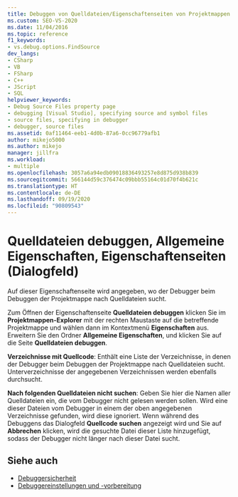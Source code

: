 ```yaml
---
title: Debuggen von Quelldateien/Eigenschaftenseiten von Projektmappen
ms.custom: SEO-VS-2020
ms.date: 11/04/2016
ms.topic: reference
f1_keywords:
- vs.debug.options.FindSource
dev_langs:
- CSharp
- VB
- FSharp
- C++
- JScript
- SQL
helpviewer_keywords:
- Debug Source Files property page
- debugging [Visual Studio], specifying source and symbol files
- source files, specifying in debugger
- debugger, source files
ms.assetid: 0af11464-eeb1-4d0b-87a6-0cc96779afb1
author: mikejo5000
ms.author: mikejo
manager: jillfra
ms.workload:
- multiple
ms.openlocfilehash: 3057a6a94edb09018836493257e8d875d938b839
ms.sourcegitcommit: 566144d59c376474c09bbb55164c01d70f4b621c
ms.translationtype: HT
ms.contentlocale: de-DE
ms.lasthandoff: 09/19/2020
ms.locfileid: "90809543"
---
```

# <a name="debug-source-files-common-properties-solution-property-pages-dialog-box"></a>Quelldateien debuggen, Allgemeine Eigenschaften, Eigenschaftenseiten (Dialogfeld)
Auf dieser Eigenschaftenseite wird angegeben, wo der Debugger beim Debuggen der Projektmappe nach Quelldateien sucht.

 Zum Öffnen der Eigenschaftenseite **Quelldateien debuggen** klicken Sie im **Projektmappen-Explorer** mit der rechten Maustaste auf die betreffende Projektmappe und wählen dann im Kontextmenü **Eigenschaften** aus. Erweitern Sie den Ordner **Allgemeine Eigenschaften**, und klicken Sie auf die Seite **Quelldateien debuggen**.

 **Verzeichnisse mit Quellcode**: Enthält eine Liste der Verzeichnisse, in denen der Debugger beim Debuggen der Projektmappe nach Quelldateien sucht. Unterverzeichnisse der angegebenen Verzeichnissen werden ebenfalls durchsucht.

 **Nach folgenden Quelldateien nicht suchen**: Geben Sie hier die Namen aller Quelldateien ein, die vom Debugger nicht gelesen werden sollen. Wird eine dieser Dateien vom Debugger in einem der oben angegebenen Verzeichnisse gefunden, wird diese ignoriert. Wenn während des Debuggens das Dialogfeld **Quellcode suchen** angezeigt wird und Sie auf **Abbrechen** klicken, wird die gesuchte Datei dieser Liste hinzugefügt, sodass der Debugger nicht länger nach dieser Datei sucht.

## <a name="see-also"></a>Siehe auch

- [Debuggersicherheit](../debugger/debugger-security.md)
- [Debuggereinstellungen und -vorbereitung](../debugger/debugger-settings-and-preparation.md)